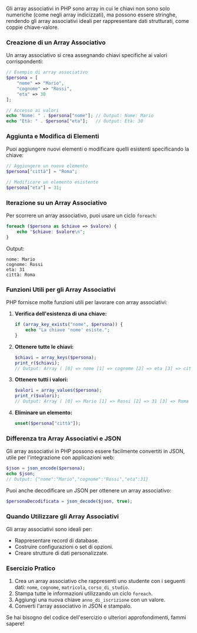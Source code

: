 Gli array associativi in PHP sono array in cui le chiavi non sono solo numeriche (come negli array indicizzati), ma possono essere stringhe, rendendo gli array associativi ideali per rappresentare dati strutturati, come coppie chiave-valore.

### **Creazione di un Array Associativo**

Un array associativo si crea assegnando chiavi specifiche ai valori corrispondenti:

```php
// Esempio di array associativo
$persona = [
    "nome" => "Mario",
    "cognome" => "Rossi",
    "eta" => 30
];

// Accesso ai valori
echo "Nome: " . $persona["nome"]; // Output: Nome: Mario
echo "Età: " . $persona["eta"];   // Output: Età: 30
```

### **Aggiunta e Modifica di Elementi**

Puoi aggiungere nuovi elementi o modificare quelli esistenti specificando la chiave:

```php
// Aggiungere un nuovo elemento
$persona["città"] = "Roma";

// Modificare un elemento esistente
$persona["eta"] = 31;
```

### **Iterazione su un Array Associativo**

Per scorrere un array associativo, puoi usare un ciclo `foreach`:

```php
foreach ($persona as $chiave => $valore) {
    echo "$chiave: $valore\n";
}
```

Output:
```
nome: Mario
cognome: Rossi
eta: 31
città: Roma
```

### **Funzioni Utili per gli Array Associativi**

PHP fornisce molte funzioni utili per lavorare con array associativi:

1. **Verifica dell'esistenza di una chiave:**
   ```php
   if (array_key_exists("nome", $persona)) {
       echo "La chiave 'nome' esiste.";
   }
   ```

2. **Ottenere tutte le chiavi:**
   ```php
   $chiavi = array_keys($persona);
   print_r($chiavi);
   // Output: Array ( [0] => nome [1] => cognome [2] => eta [3] => città )
   ```

3. **Ottenere tutti i valori:**
   ```php
   $valori = array_values($persona);
   print_r($valori);
   // Output: Array ( [0] => Mario [1] => Rossi [2] => 31 [3] => Roma )
   ```

4. **Eliminare un elemento:**
   ```php
   unset($persona["città"]);
   ```

### **Differenza tra Array Associativi e JSON**

Gli array associativi in PHP possono essere facilmente convertiti in JSON, utile per l'integrazione con applicazioni web:

```php
$json = json_encode($persona);
echo $json;
// Output: {"nome":"Mario","cognome":"Rossi","eta":31}
```

Puoi anche decodificare un JSON per ottenere un array associativo:
```php
$personaDecodificata = json_decode($json, true);
```

### **Quando Utilizzare gli Array Associativi**

Gli array associativi sono ideali per:
- Rappresentare record di database.
- Costruire configurazioni o set di opzioni.
- Creare strutture di dati personalizzate.

### **Esercizio Pratico**

1. Crea un array associativo che rappresenti uno studente con i seguenti dati: `nome`, `cognome`, `matricola`, `corso_di_studio`.
2. Stampa tutte le informazioni utilizzando un ciclo `foreach`.
3. Aggiungi una nuova chiave `anno_di_iscrizione` con un valore.
4. Converti l'array associativo in JSON e stampalo.

Se hai bisogno del codice dell'esercizio o ulteriori approfondimenti, fammi sapere!